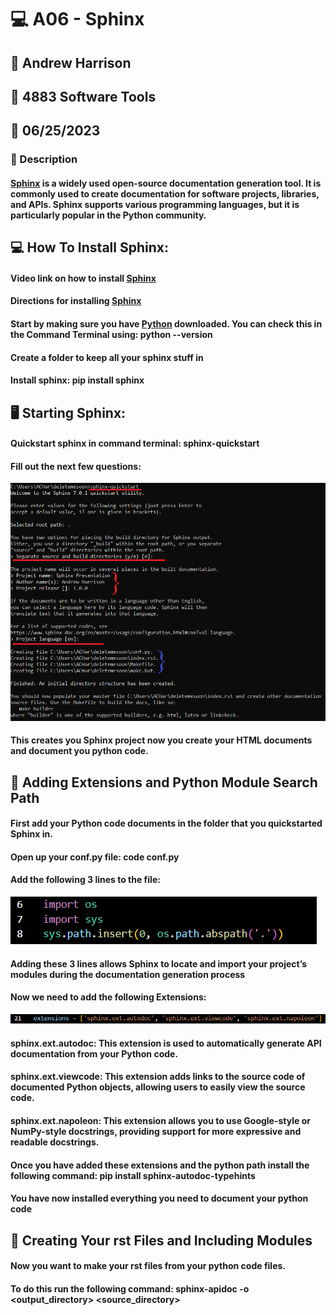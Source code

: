 # :computer: A06 - Sphinx
## :name_badge: Andrew Harrison
## :school: 4883 Software Tools
## :date: 06/25/2023

### :memo: Description
#### [Sphinx](https://www.sphinx-doc.org/en/master/) is a widely used open-source documentation generation tool. It is commonly used to create documentation for software projects, libraries, and APIs. Sphinx supports various programming languages, but it is particularly popular in the Python community.


## :computer: How To Install Sphinx:
#### Video link on how to install [Sphinx](https://www.youtube.com/watch?v=WcUhGT4rs5o)
#### Directions for installing [Sphinx](https://www.sphinx-doc.org/en/master/usage/installation.html)
#### Start by making sure you have [Python](https://www.python.org/downloads/release/python-3114/) downloaded. You can check this in the Command Terminal using: python --version
#### Create a folder to keep all your sphinx stuff in
#### Install sphinx: pip install sphinx

## :desktop_computer: Starting Sphinx:
#### Quickstart sphinx in command terminal: sphinx-quickstart
#### Fill out the next few questions:
<img src = "https://github.com/ACHarrison32/4883-SoftwareTools-Harrison/blob/main/Assignments/A6/images/Sphinx_Quickstart.PNG" >

#### This creates you Sphinx project now you create your HTML documents and document you python code.

## :electric_plug: Adding Extensions and Python Module Search Path
#### First add your Python code documents in the folder that you quickstarted Sphinx in.
#### Open up your conf.py file: code conf.py
#### Add the following 3 lines to the file:
<img src = "https://github.com/ACHarrison32/4883-SoftwareTools-Harrison/blob/main/Assignments/A6/images/Sphinx_Python_Path.PNG">

#### Adding these 3 lines allows Sphinx to locate and import your project’s modules during the documentation generation process
#### Now we need to add the following Extensions:
<img src = "https://github.com/ACHarrison32/4883-SoftwareTools-Harrison/blob/main/Assignments/A6/images/Sphinx_Extensions.PNG" >

#### sphinx.ext.autodoc: This extension is used to automatically generate API documentation from your Python code.
#### sphinx.ext.viewcode: This extension adds links to the source code of documented Python objects, allowing users to easily view the source code.
#### sphinx.ext.napoleon: This extension allows you to use Google-style or NumPy-style docstrings, providing support for more expressive and readable docstrings.
#### Once you have added these extensions and the python path install the following command: pip install sphinx-autodoc-typehints
#### You have now installed everything you need to document your python code

## :file_folder: Creating Your rst Files and Including Modules
#### Now you want to make your rst files from your python code files.
#### To do this run the following command: sphinx-apidoc -o <output_directory> <source_directory>
<img src = " " >
